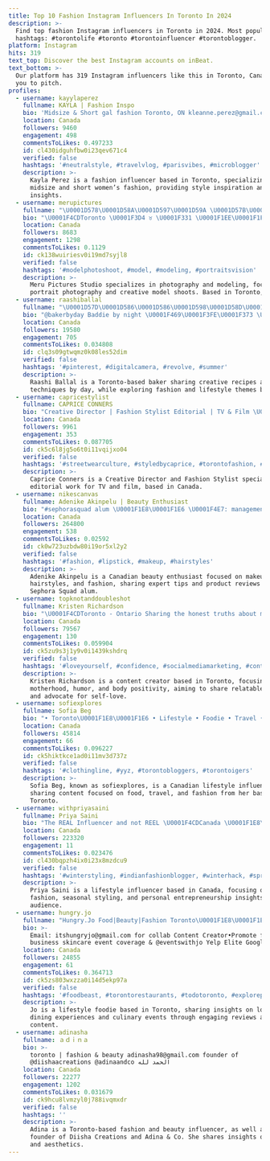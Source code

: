 ```yaml
---
title: Top 10 Fashion Instagram Influencers In Toronto In 2024
description: >-
  Find top fashion Instagram influencers in Toronto in 2024. Most popular
  hashtags: #torontolife #toronto #torontoinfluencer #torontoblogger.
platform: Instagram
hits: 319
text_top: Discover the best Instagram accounts on inBeat.
text_bottom: >-
  Our platform has 319 Instagram influencers like this in Toronto, Canada for
  you to pitch.
profiles:
  - username: kayylaperez
    fullname: KAYLA | Fashion Inspo
    bio: 'Midsize & Short gal fashion Toronto, ON kleanne.perez@gmail.com'
    location: Canada
    followers: 9460
    engagement: 498
    commentsToLikes: 0.497233
    id: cl430idguhfbw0i23qev671c4
    verified: false
    hashtags: '#neutralstyle, #travelvlog, #parisvibes, #microblogger'
    description: >-
      Kayla Perez is a fashion influencer based in Toronto, specializing in
      midsize and short women’s fashion, providing style inspiration and
      insights.
  - username: merupictures
    fullname: "\U0001D578\U0001D58A\U0001D597\U0001D59A \U0001D57B\U0001D58E\U0001D588\U0001D599\U0001D59A\U0001D597\U0001D58A\U0001D598 \U0001D57E\U0001D599\U0001D59A\U0001D589\U0001D58E\U0001D594 \U0001F1E8\U0001F1E6"
    bio: "\U0001F4CDToronto \U0001F3D4 ♉️ \U0001F331 \U0001F1EE\U0001F1F7 \U0001F1E8\U0001F1E6"
    location: Canada
    followers: 8683
    engagement: 1298
    commentsToLikes: 0.1129
    id: ck138wuiriesv0i19md7syjl8
    verified: false
    hashtags: '#modelphotoshoot, #model, #modeling, #portraitsvision'
    description: >-
      Meru Pictures Studio specializes in photography and modeling, focusing on
      portrait photography and creative model shoots. Based in Toronto, Canada.
  - username: raashiballal
    fullname: "\U0001D57D\U0001D586\U0001D586\U0001D598\U0001D58D\U0001D58E"
    bio: "@bakerbyday Baddie by night \U0001F469\U0001F3FE‍\U0001F373 \U0001F4CDToronto \U0001F48C raashi@sociallensmedia.com"
    location: Canada
    followers: 19580
    engagement: 705
    commentsToLikes: 0.034808
    id: clq3s09gtwqmz0k08les52dim
    verified: false
    hashtags: '#pinterest, #digitalcamera, #revolve, #summer'
    description: >-
      Raashi Ballal is a Toronto-based baker sharing creative recipes and baking
      techniques by day, while exploring fashion and lifestyle themes by night.
  - username: capricestylist
    fullname: CAPRICE CONNERS
    bio: "Creative Director | Fashion Stylist Editorial | TV & Film \U0001F39E Mama to Everly Blue \U0001F98B For Inquiries & Partnerships \U0001F4E7 anna@sinclaircreativeagency.com"
    location: Canada
    followers: 9961
    engagement: 353
    commentsToLikes: 0.087705
    id: ck5c6l8jg5o6t0i11vqijxo04
    verified: false
    hashtags: '#streetwearculture, #styledbycaprice, #torontofashion, #styleinspired'
    description: >-
      Caprice Conners is a Creative Director and Fashion Stylist specializing in
      editorial work for TV and film, based in Canada.
  - username: nikescanvas
    fullname: Adenike Akinpelu | Beauty Enthusiast
    bio: "#sephorasquad alum \U0001F1E8\U0001F1E6 \U0001F4E7: management@nikescanvas.com"
    location: Canada
    followers: 264800
    engagement: 538
    commentsToLikes: 0.02592
    id: ck0w723uzbdw80i19or5xl2y2
    verified: false
    hashtags: '#fashion, #lipstick, #makeup, #hairstyles'
    description: >-
      Adenike Akinpelu is a Canadian beauty enthusiast focused on makeup,
      hairstyles, and fashion, sharing expert tips and product reviews as a
      Sephora Squad alum.
  - username: topknotanddoubleshot
    fullname: Kristen Richardson
    bio: "\U0001F4CDToronto - Ontario Sharing the honest truths about motherhood through humor and relatability. Advocate for #selflove Content creator #bodypositive"
    location: Canada
    followers: 79567
    engagement: 130
    commentsToLikes: 0.059904
    id: ck5zu9s3j1y9v0i1439kshdrq
    verified: false
    hashtags: '#loveyourself, #confidence, #socialmediamarketing, #contentcreator'
    description: >-
      Kristen Richardson is a content creator based in Toronto, focusing on
      motherhood, humor, and body positivity, aiming to share relatable truths
      and advocate for self-love.
  - username: sofiexplores
    fullname: Sofia Beg
    bio: "• Toronto\U0001F1E8\U0001F1E6 • Lifestyle • Foodie • Travel • Fashion • Sofie.explores@gmail.com"
    location: Canada
    followers: 45814
    engagement: 66
    commentsToLikes: 0.096227
    id: ck5hiktkce1ad0i11mv3d737z
    verified: false
    hashtags: '#clothingline, #yyz, #torontobloggers, #torontoigers'
    description: >-
      Sofia Beg, known as sofiexplores, is a Canadian lifestyle influencer
      sharing content focused on food, travel, and fashion from her base in
      Toronto.
  - username: withpriyasaini
    fullname: Priya Saini
    bio: "The REAL Influencer and not REEL \U0001F4CDCanada \U0001F1E8\U0001F1E6 Best Lifestyle Influencer @entrepreneurind \U0001F4E9 priya.saini.pro@gmail.com"
    location: Canada
    followers: 223320
    engagement: 11
    commentsToLikes: 0.023476
    id: cl430bqpzh4ix0i23x8mzdcu9
    verified: false
    hashtags: '#winterstyling, #indianfashionblogger, #winterhack, #springstyling'
    description: >-
      Priya Saini is a lifestyle influencer based in Canada, focusing on
      fashion, seasonal styling, and personal entrepreneurship insights for her
      audience.
  - username: hungry.jo
    fullname: "Hungry.Jo Food|Beauty|Fashion Toronto\U0001F1E8\U0001F1E6"
    bio: >-
      Email: itshungryjo@gmail.com for collab Content Creator•Promote food local
      business skincare event coverage & @eventswithjo Yelp Elite Google Level 7
    location: Canada
    followers: 24855
    engagement: 61
    commentsToLikes: 0.364713
    id: ck5zs803wxzza0i14d5ekp97a
    verified: false
    hashtags: '#foodbeast, #torontorestaurants, #todotoronto, #explorepage'
    description: >-
      Jo is a lifestyle foodie based in Toronto, sharing insights on local
      dining experiences and culinary events through engaging reviews and
      content.
  - username: adinasha
    fullname: ａｄｉｎａ
    bio: >-
      toronto | fashion & beauty adinasha98@gmail.com founder of
      @diishaacreations @adinaandco الحمد لله
    location: Canada
    followers: 22277
    engagement: 1202
    commentsToLikes: 0.031679
    id: ck9hcu8lvmzyl0j788ivqmxdr
    verified: false
    hashtags: ''
    description: >-
      Adina is a Toronto-based fashion and beauty influencer, as well as the
      founder of Diisha Creations and Adina & Co. She shares insights on style
      and aesthetics.
---
```


